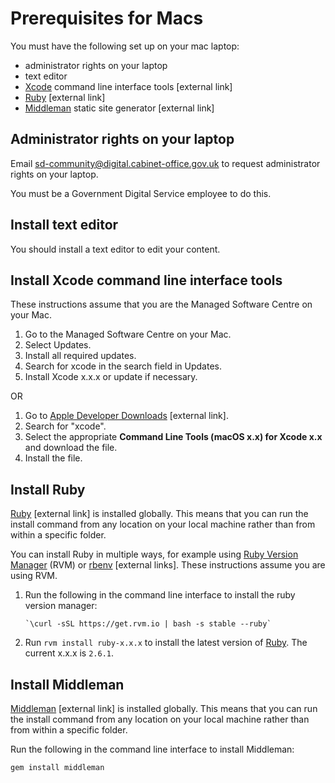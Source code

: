 # Prerequisites for Macs

You must have the following set up on your mac laptop:

- administrator rights on your laptop
- text editor
- [Xcode](https://developer.apple.com/xcode/) command line interface tools [external link]
- [Ruby](https://www.ruby-lang.org/en/) [external link]
- [Middleman](https://middlemanapp.com/) static site generator [external link]

## Administrator rights on your laptop

Email [sd-community@digital.cabinet-office.gov.uk](mailto:sd-community@digital.cabinet-office.gov.uk) to request administrator rights on your laptop.

You must be a Government Digital Service employee to do this.

## Install text editor

You should install a text editor to edit your content.

## Install Xcode command line interface tools

These instructions assume that you are the Managed Software Centre on your Mac.

1. Go to the Managed Software Centre on your Mac.
1. Select Updates.
1. Install all required updates.
1. Search for xcode in the search field in Updates.
1. Install Xcode x.x.x or update if necessary.

OR

1. Go to [Apple Developer Downloads](https://developer.apple.com/download/more) [external link].
1. Search for "xcode".
1. Select the appropriate __Command Line Tools (macOS x.x) for Xcode x.x__ and download the file.
1. Install the file.

## Install Ruby

[Ruby](https://www.ruby-lang.org/en/) [external link] is installed globally. This means that you can run the install command from any location on your local machine rather than from within a specific folder.

You can install Ruby in multiple ways, for example using [Ruby Version Manager](https://rvm.io/) (RVM) or [rbenv](https://github.com/rbenv/rbenv) [external links]. These instructions assume you are using RVM.

1. Run the following in the command line interface to install the ruby version manager:

    ```
    `\curl -sSL https://get.rvm.io | bash -s stable --ruby`
    ```

1. Run `rvm install ruby-x.x.x` to install the latest version of [Ruby](https://www.ruby-lang.org/en/). The current x.x.x is `2.6.1`.

## Install Middleman

[Middleman](https://middlemanapp.com/) [external link] is installed globally. This means that you can run the install command from any location on your local machine rather than from within a specific folder.

Run the following in the command line interface to install Middleman:

```
gem install middleman
```
